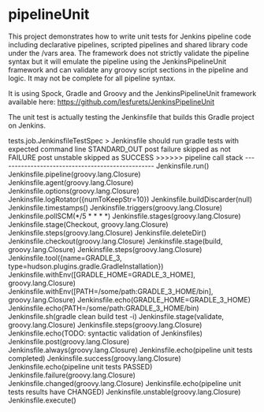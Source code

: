 # pipelineUnit

This project demonstrates how to write unit tests for Jenkins pipeline code including declarative pipelines, scripted pipelines and shared library code under the /vars area. The framework does not strictly validate the pipeline syntax but it will emulate the pipeline using the JenkinsPipelineUnit framework and can validate any groovy script sections in the pipeline and logic. It may not be complete for all pipeline syntax.

It is using Spock, Gradle and Groovy and the JenkinsPipelineUnit framework available here: https://github.com/lesfurets/JenkinsPipelineUnit

The unit test is actually testing the Jenkinsfile that builds this Gradle project on Jenkins.

tests.job.JenkinsfileTestSpec > Jenkinsfile should run gradle tests with expected command line STANDARD_OUT
    post failure skipped as not FAILURE
    post unstable skipped as SUCCESS
    >>>>>> pipeline call stack -------------------------------------------------
       Jenkinsfile.run()
          Jenkinsfile.pipeline(groovy.lang.Closure)
             Jenkinsfile.agent(groovy.lang.Closure)
             Jenkinsfile.options(groovy.lang.Closure)
                Jenkinsfile.logRotator({numToKeepStr=10})
                Jenkinsfile.buildDiscarder(null)
                Jenkinsfile.timestamps()
             Jenkinsfile.triggers(groovy.lang.Closure)
                Jenkinsfile.pollSCM(*/5 * * * *)
             Jenkinsfile.stages(groovy.lang.Closure)
                Jenkinsfile.stage(Checkout, groovy.lang.Closure)
                   Jenkinsfile.steps(groovy.lang.Closure)
                      Jenkinsfile.deleteDir()
                      Jenkinsfile.checkout(groovy.lang.Closure)
                Jenkinsfile.stage(build, groovy.lang.Closure)
                   Jenkinsfile.steps(groovy.lang.Closure)
                      Jenkinsfile.tool({name=GRADLE_3, type=hudson.plugins.gradle.GradleInstallation})
                      Jenkinsfile.withEnv([GRADLE_HOME=GRADLE_3_HOME], groovy.lang.Closure)
                         Jenkinsfile.withEnv([PATH=/some/path:GRADLE_3_HOME/bin], groovy.lang.Closure)
                            Jenkinsfile.echo(GRADLE_HOME=GRADLE_3_HOME)
                            Jenkinsfile.echo(PATH=/some/path:GRADLE_3_HOME/bin)
                            Jenkinsfile.sh(gradle clean build test -i)
                Jenkinsfile.stage(validate, groovy.lang.Closure)
                   Jenkinsfile.steps(groovy.lang.Closure)
                      Jenkinsfile.echo(TODO: syntactic validation of Jenkinsfiles)
             Jenkinsfile.post(groovy.lang.Closure)
                Jenkinsfile.always(groovy.lang.Closure)
                   Jenkinsfile.echo(pipeline unit tests completed)
                Jenkinsfile.success(groovy.lang.Closure)
                   Jenkinsfile.echo(pipeline unit tests PASSED)
                Jenkinsfile.failure(groovy.lang.Closure)
                Jenkinsfile.changed(groovy.lang.Closure)
                   Jenkinsfile.echo(pipeline unit tests results have CHANGED)
                Jenkinsfile.unstable(groovy.lang.Closure)
       Jenkinsfile.execute()

